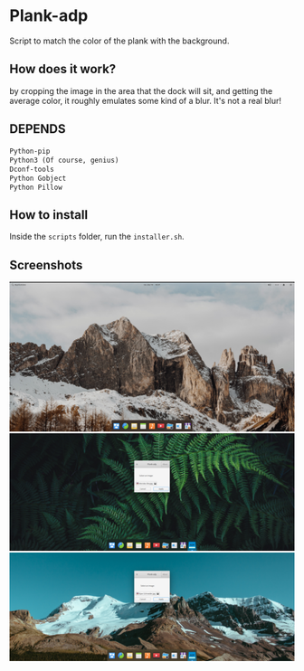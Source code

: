 # Plank-adp
Script to match the color of the plank with the background.

## How does it work?
by cropping the image in the area that the dock will sit, and getting the average color, it roughly emulates some kind of a blur. It's not a real blur!

## DEPENDS 
	Python-pip
	Python3 (Of course, genius)
	Dconf-tools
	Python Gobject
	Python Pillow
## How to install 

Inside the `scripts` folder, run the `installer.sh`.


## Screenshots
![Screenshot](screenshot1.png)
![Screenshot](screenshot2.png)
![Screenshot](screenshot3.png)

